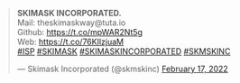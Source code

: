 <blockquote class="twitter-tweet"><p lang="en" dir="ltr"><strong>SKIMASK INCORPORATED.</strong><br>Mail: theskimaskway@tuta.io<br>Github: <a href="https://t.co/mpWAR2Nt5g">https://t.co/mpWAR2Nt5g</a><br>Web: <a href="https://t.co/76KIlzjuaM">https://t.co/76KIlzjuaM</a><br/> <a href="https://twitter.com/hashtag/ISP?src=hash&amp;ref_src=twsrc%5Etfw">#ISP</a> <a href="https://twitter.com/hashtag/SKIMASK?src=hash&amp;ref_src=twsrc%5Etfw">#SKIMASK</a> <a href="https://twitter.com/hashtag/SKIMASKINCORPORATED?src=hash&amp;ref_src=twsrc%5Etfw">#SKIMASKINCORPORATED</a> <a href="https://twitter.com/hashtag/SKMSKINC?src=hash&amp;ref_src=twsrc%5Etfw">#SKMSKINC</a></p>&mdash; Skimask Incorporated (@skmskinc) <a href="https://twitter.com/skmskinc/status/1494174828995223560?ref_src=twsrc%5Etfw">February 17, 2022</a></blockquote>
